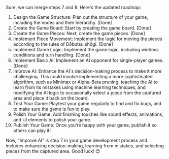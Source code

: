 Sure, we can merge steps 7 and 8. Here's the updated roadmap:

1. Design the Game Structure: Plan out the structure of your game, including the nodes and their hierarchy. [Done]
2. Create the Game Board: Start by creating the game board. [Done]
3. Create the Game Pieces: Next, create the game pieces. [Done]
4. Implement Piece Movement: Implement the logic for moving the pieces according to the rules of Dōbutsu shōgi. [Done]
5. Implement Game Logic: Implement the game logic, including win/loss conditions and turn handling. [Done]
6. Implement Basic AI: Implement an AI opponent for single-player games.[Done]
7. Improve AI: Enhance the AI's decision-making process to make it more challenging. This could involve implementing a more sophisticated algorithm, such as Minimax or Alpha-Beta pruning, teaching the AI to learn from its mistakes using machine learning techniques, and modifying the AI logic to occasionally select a piece from the captured area and place it back on the board.
8. Test Your Game: Playtest your game regularly to find and fix bugs, and to make sure the game is fun to play.
9. Polish Your Game: Add finishing touches like sound effects, animations, and UI elements to polish your game.
10. Publish Your Game: Once you’re happy with your game, publish it so others can play it!

Now, "Improve AI" is step 7 in your game development process and includes enhancing decision-making, learning from mistakes, and selecting pieces from the captured area. Good luck! 😊
